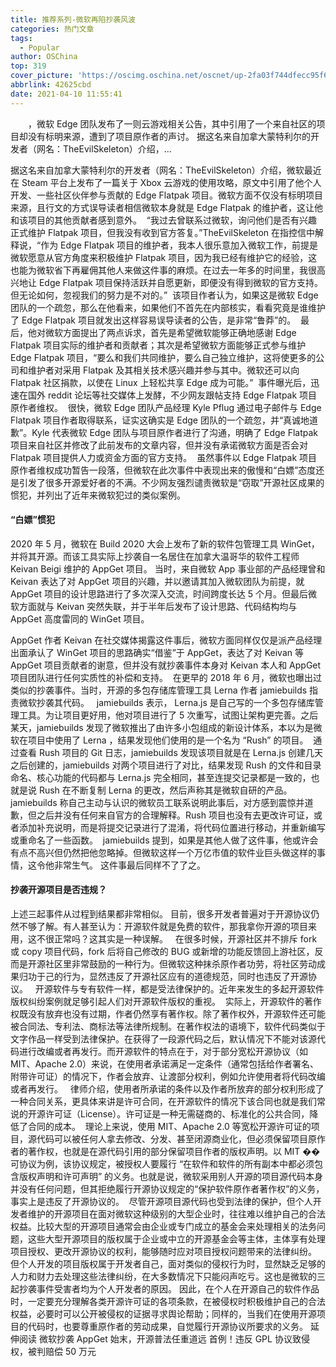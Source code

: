 ```yaml
---
title: 推荐系列-微软再陷抄袭风波
categories: 热门文章
tags:
  - Popular
author: OSChina
top: 319
cover_picture: 'https://oscimg.oschina.net/oscnet/up-2fa03f744dfecc95f6461c79189823c2ee7.png'
abbrlink: 42625cbd
date: 2021-04-10 11:55:41
---
```


&emsp;&emsp;，微软 Edge 团队发布了一则云游戏相关公告，其中引用了一个来自社区的项目却没有标明来源，遭到了项目原作者的声讨。 据这名来自加拿大蒙特利尔的开发者（网名：TheEvilSkeleton）介绍，...
<!-- more -->

                                                                                                                    
据这名来自加拿大蒙特利尔的开发者（网名：TheEvilSkeleton）介绍，微软最近在 Steam 平台上发布了一篇关于 Xbox 云游戏的使用攻略，原文中引用了他个人开发、一些社区伙伴参与贡献的 Edge Flatpak 项目。微软方面不仅没有标明项目来源，且行文的方式误导读者相信微软本身就是 Edge Flatpak 的维护者，这让他和该项目的其他贡献者感到意外。  
“我过去曾联系过微软，询问他们是否有兴趣正式维护 Flatpak 项目，但我没有收到官方答复。”TheEvilSkeleton 在指控信中解释说，“作为 Edge Flatpak 项目的维护者，我本人很乐意加入微软工作，前提是微软愿意从官方角度来积极维护 Flatpak 项目，因为我已经有维护它的经验，这也能为微软省下再雇佣其他人来做这件事的麻烦。在过去一年多的时间里，我很高兴地让 Edge Flatpak 项目保持活跃并自愿更新，即便没有得到微软的官方支持。但无论如何，忽视我们的努力是不对的。”  
该项目作者认为，如果这是微软 Edge 团队的一个疏忽，那么在他看来，如果他们不首先在内部核实，看看究竟是谁维护了 Edge Flatpak 项目就发出这样容易误导读者的公告，是非常“鲁莽”的。  
最后，他对微软方面提出了两点诉求，首先是希望微软能够正确地感谢 Edge Flatpak 项目实际的维护者和贡献者；其次是希望微软方面能够正式参与维护 Edge Flatpak 项目，“要么和我们共同维护，要么自己独立维护，这将使更多的公司和维护者对采用 Flatpak 及其相关技术感兴趣并参与其中。微软还可以向 Flatpak 社区捐款，以使在 Linux 上轻松共享 Edge 成为可能。”  
事件曝光后，迅速在国外 reddit 论坛等社交媒体上发酵，不少网友跟帖支持 Edge Flatpak 项目原作者维权。  
很快，微软 Edge 团队产品经理 Kyle Pflug 通过电子邮件与 Edge Flatpak 项目作者取得联系，证实这确实是 Edge 团队的一个疏忽，并“真诚地道歉”。Kyle 代表微软 Edge 团队与项目原作者进行了沟通，明确了 Edge Flatpak 项目来自社区并修改了此前发布的文章内容，但并没有承诺微软方面是否会对 Flatpak 项目提供人力或资金方面的官方支持。  
虽然事件以 Edge Flatpak 项目原作者维权成功暂告一段落，但微软在此次事件中表现出来的傲慢和“白嫖”态度还是引发了很多开源爱好者的不满。不少网友强烈谴责微软是“窃取”开源社区成果的惯犯，并列出了近年来微软犯过的类似案例。 
 
#### “白嫖”惯犯 
2020 年 5 月，微软在 Build 2020 大会上发布了新的软件包管理工具 WinGet，并将其开源。而该工具实际上抄袭自一名居住在加拿大温哥华的软件工程师 Keivan Beigi 维护的 AppGet 项目。 
当时，来自微软 App 事业部的产品经理曾和 Keivan 表达了对 AppGet 项目的兴趣，并以邀请其加入微软团队为前提，就 AppGet 项目的设计思路进行了多次深入交流，时间跨度长达 5 个月。但最后微软方面就与 Keivan 突然失联，并于半年后发布了设计思路、代码结构均与 AppGet 高度雷同的 WinGet 项目。 
 
AppGet 作者 Keivan 在社交媒体揭露这件事后，微软方面同样仅仅是派产品经理出面承认了 WinGet 项目的思路确实“借鉴”于 AppGet，表达了对 Keivan 等 AppGet 项目贡献者的谢意，但并没有就抄袭事件本身对 Keivan 本人和 AppGet 项目团队进行任何实质性的补偿和支持。  
在更早的 2018 年 6 月，微软也曝出过类似的抄袭事件。当时，开源的多包存储库管理工具 Lerna 作者 jamiebuilds 指责微软抄袭其代码。   
jamiebuilds 表示， Lerna.js 是自己写的一个多包存储库管理工具。为让项目更好用，他对项目进行了 5 次重写，试图让架构更完善。之后某天，jamiebuilds 发现了微软推出了由许多小包组成的新设计体系，本以为是微软在项目中使用了 Lerna ，结果发现他们使用的是一个名为 “Rush” 的项目。  
通过查看 Rush 项目的 Git 日志，jamiebuilds 发现该项目就是在 Lerna.js 创建几天之后创建的，jamiebuilds 对两个项目进行了对比，结果发现 Rush 的文件和目录命名、核心功能的代码都与 Lerna.js 完全相同，甚至连提交记录都是一致的，也就是说 Rush 在不断复制 Lerna 的更改，然后声称其是微软自研的产品。  
jamiebuilds 称自己主动与认识的微软员工联系说明此事后，对方感到震惊并道歉，但之后并没有任何来自官方的合理解释。Rush 项目也没有去更改许可证，或者添加补充说明，而是将提交记录进行了混淆，将代码位置进行移动，并重新编写或重命名了一些函数。  
jamiebuilds 提到，如果是其他人做了这件事，他或许会有点不高兴但仍然把他忽略掉。但微软这样一个万亿市值的软件业巨头做这样的事情，这令他非常生气。 这件事最后同样不了了之。 
 
#### 抄袭开源项目是否违规？ 
上述三起事件从过程到结果都非常相似。 
目前，很多开发者普遍对于开源协议仍然不够了解。有人甚至认为：开源软件就是免费的软件，那我拿你开源的项目来用，这不很正常吗？这其实是一种误解。   
在很多时候，开源社区并不排斥 fork 或 copy 项目代码，fork 后将自己修改的 BUG 或新增的功能反馈回上游社区，反而是开源社区里非常鼓励的一种行为。但微软这种抹杀原作者功劳，将社区劳动成果归功于己的行为，显然违反了开源社区应有的道德规范，同时也违反了开源协议。   
开源软件与专有软件一样，都是受法律保护的。近年来发生的多起开源软件版权纠纷案例就足够引起人们对开源软件版权的重视。  
实际上，开源软件的著作权既没有放弃也没有过期，作者仍然享有著作权。除了著作权外，开源软件还可能被合同法、专利法、商标法等法律所规制。在著作权法的语境下，软件代码类似于文字作品一样受到法律保护。在获得了一段源代码之后，默认情况下不能对该源代码进行改编或者再发行。而开源软件的特点在于，对于部分宽松开源协议（如 MIT、Apache 2.0）来说，在使用者承诺满足一定条件（通常包括给作者署名、附带许可证）的情况下，作者会放弃、让渡部分权利，例如允许使用者将代码改编或者再发行。   
律师介绍，使用者所承诺的条件以及作者所放弃的部分权利形成了一种合同关系，更具体来讲是许可合同，在开源软件的情况下该合同也就是我们常说的开源许可证（License）。许可证是一种无需磋商的、标准化的公共合同，降低了合同的成本。  
理论上来说，使用 MIT、Apache 2.0 等宽松开源许可证的项目，源代码可以被任何人拿去修改、分发、甚至闭源商业化，但必须保留项目原作者的著作权，也就是在源代码引用的部分保留项目作者的版权声明。以 MIT ��可协议为例，该协议规定，被授权人要履行 “在软件和软件的所有副本中都必须包含版权声明和许可声明” 的义务。也就是说，微软采用别人开源的项目源代码本身并没有任何问题，但其拒绝履行开源协议规定的“保护软件原作者著作权”的义务，事实上是违反了开源协议的。  
尽管开源项目源代码也受到法律的保护，但个人开发者维护的开源项目在面对微软这种级别的大型企业时，往往难以维护自己的合法权益。比较大型的开源项目通常会由企业或专门成立的基金会来处理相关的法务问题，这些大型开源项目的版权属于企业或中立的开源基金会等主体，主体享有处理项目授权、更改开源协议的权利，能够随时应对项目授权问题带来的法律纠纷。  
但个人开发的项目版权属于开发者自己，面对类似的侵权行为时，显然缺乏足够的人力和财力去处理这些法律纠纷，在大多数情况下只能闷声吃亏。这也是微软的三起抄袭事件受害者均为个人开发者的原因。 
因此，在个人在开源自己的软件作品时，一定要充分理解各类开源许可证的各项条款，在被侵权时积极维护自己的合法权益，必要时可以公开被侵权的证据寻求舆论帮助；同样的，当我们在使用开源项目的代码时，也要尊重原作者的劳动成果，自觉履行开源协议所要求的义务。 
延伸阅读 
微软抄袭 AppGet 始末，开源普法任重道远 
首例！违反 GPL 协议致侵权，被判赔偿 50 万元
                                        